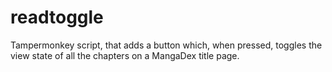 # readtoggle
Tampermonkey script, that adds a button which, when pressed, toggles the view state of all the chapters on a MangaDex title page.
